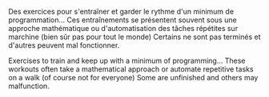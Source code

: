 Des exercices pour s'entraîner et garder le rythme d'un minimum de programmation...
Ces entraînements se présentent souvent sous une approche mathématique ou d'automatisation des tâches répétites sur marchine (bien sûr pas pour tout le monde)
Certains ne sont pas terminés et d'autres peuvent mal fonctionner.

Exercises to train and keep up with a minimum of programming...
These workouts often take a mathematical approach or automate repetitive tasks on a walk (of course not for everyone)
Some are unfinished and others may malfunction.

